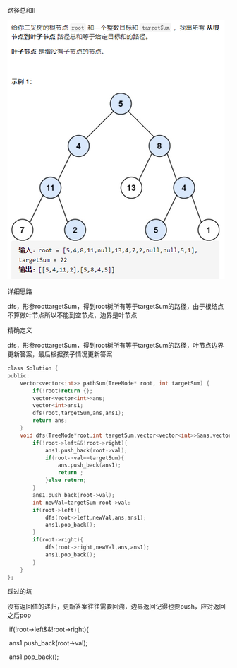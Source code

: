 路径总和II

![img](image/1627866988011.png)

详细思路

dfs，形参roottargetSum，得到root树所有等于targetSum的路径，由于根结点不算做叶节点所以不能到空节点，边界是叶节点

精确定义

dfs，形参roottargetSum，得到root树所有等于targetSum的路径，叶节点边界更新答案，最后根据孩子情况更新答案

```c
class Solution {
public:
    vector<vector<int>> pathSum(TreeNode* root, int targetSum) {
        if(!root)return {};
        vector<vector<int>>ans;
        vector<int>ans1;
        dfs(root,targetSum,ans,ans1);
        return ans;
    }
    void dfs(TreeNode*root,int targetSum,vector<vector<int>>&ans,vector<int>&ans1){
        if(!root->left&&!root->right){
            ans1.push_back(root->val);
            if(root->val==targetSum){
                ans.push_back(ans1);
                return ;
            }else return;
        }
        ans1.push_back(root->val);
        int newVal=targetSum-root->val;
        if(root->left){
            dfs(root->left,newVal,ans,ans1);
            ans1.pop_back();
        }
        if(root->right){
            dfs(root->right,newVal,ans,ans1);
            ans1.pop_back();
        }
    }
};
```



踩过的坑

没有返回值的递归，更新答案往往需要回溯，边界返回记得也要push，应对返回之后pop

​    if(!root->left&&!root->right){

​      ans1.push_back(root->val);

​      ans1.pop_back();